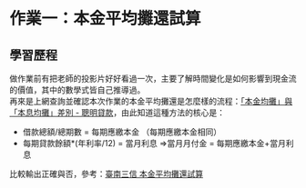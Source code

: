 # 作業一：本金平均攤還試算
## 學習歷程
做作業前有把老師的投影片好好看過一次，主要了解時間變化是如何影響到現金流的價值，其中的數學式皆自己推導過。 <br />
再來是上網查詢並確認本次作業的本金平均攤還是怎麼樣的流程：[「本金均攤」與「本息均攤」差別 - 聰明貸款](https://www.smartloan.com.tw/viewBlogDetail.do?kmId=45)，由此知道這種方法的核心是： <br />
* 借款總額/總期數 = 每期應繳本金 （每期應繳本金相同）
* 每期貸款餘額*(年利率/12) = 當月利息
=>當月月付金 = 每期應繳本金+當月利息 

比較輸出正確與否，參考：[臺南三信 本金平均攤還試算](https://ttc.scu.org.tw/memdca1.htm) <br />
